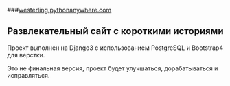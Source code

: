 ###[westerling.pythonanywhere.com](https://westerling.pythonanywhere.com)

## Развлекательный сайт с короткими историями

Проект выполнен на Django3 с использованием PostgreSQL и Bootstrap4 для верстки.

Это не финальная версия, проект будет улучшаться, дорабатываться и исправляться.
